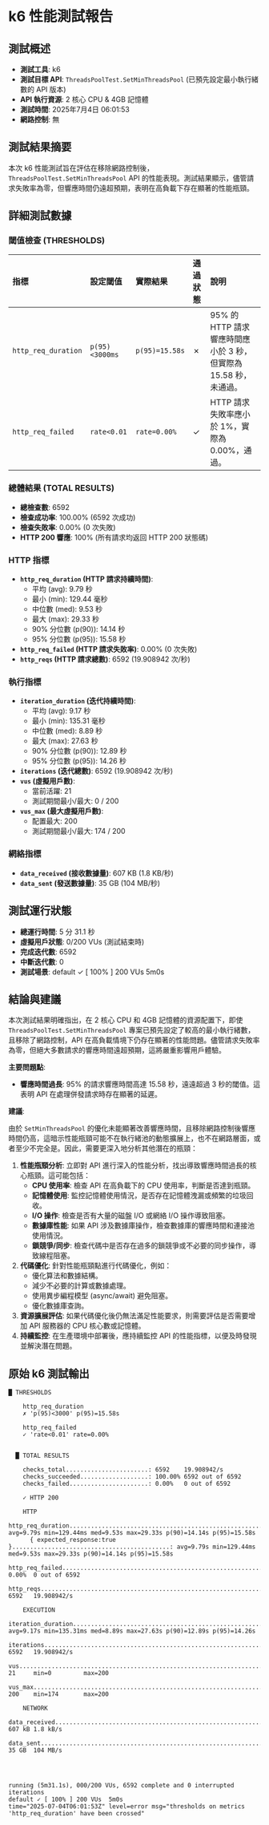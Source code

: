 # k6 性能測試報告

## 測試概述

*   **測試工具**: k6
*   **測試目標 API**: `ThreadsPoolTest.SetMinThreadsPool` (已預先設定最小執行緒數的 API 版本)
*   **API 執行資源**: 2 核心 CPU & 4GB 記憶體
*   **測試時間**: 2025年7月4日 06:01:53
*   **網路控制**: 無

## 測試結果摘要

本次 k6 性能測試旨在評估在移除網路控制後，`ThreadsPoolTest.SetMinThreadsPool` API 的性能表現。測試結果顯示，儘管請求失敗率為零，但響應時間仍遠超預期，表明在高負載下存在顯著的性能瓶頸。

## 詳細測試數據

### 閾值檢查 (THRESHOLDS)

| 指標              | 設定閾值      | 實際結果      | 通過狀態 | 說明                                     |
| :---------------- | :------------ | :------------ | :------- | :--------------------------------------- |
| `http_req_duration` | `p(95)<3000ms` | `p(95)=15.58s` | ✗        | 95% 的 HTTP 請求響應時間應小於 3 秒，但實際為 15.58 秒，未通過。 |
| `http_req_failed`   | `rate<0.01`   | `rate=0.00%`  | ✓        | HTTP 請求失敗率應小於 1%，實際為 0.00%，通過。 |

### 總體結果 (TOTAL RESULTS)

*   **總檢查數**: 6592
*   **檢查成功率**: 100.00% (6592 次成功)
*   **檢查失敗率**: 0.00% (0 次失敗)
*   **HTTP 200 響應**: 100% (所有請求均返回 HTTP 200 狀態碼)

### HTTP 指標

*   **`http_req_duration` (HTTP 請求持續時間)**:
    *   平均 (avg): 9.79 秒
    *   最小 (min): 129.44 毫秒
    *   中位數 (med): 9.53 秒
    *   最大 (max): 29.33 秒
    *   90% 分位數 (p(90)): 14.14 秒
    *   95% 分位數 (p(95)): 15.58 秒
*   **`http_req_failed` (HTTP 請求失敗率)**: 0.00% (0 次失敗)
*   **`http_reqs` (HTTP 請求總數)**: 6592 (19.908942 次/秒)

### 執行指標

*   **`iteration_duration` (迭代持續時間)**:
    *   平均 (avg): 9.17 秒
    *   最小 (min): 135.31 毫秒
    *   中位數 (med): 8.89 秒
    *   最大 (max): 27.63 秒
    *   90% 分位數 (p(90)): 12.89 秒
    *   95% 分位數 (p(95)): 14.26 秒
*   **`iterations` (迭代總數)**: 6592 (19.908942 次/秒)
*   **`vus` (虛擬用戶數)**:
    *   當前活躍: 21
    *   測試期間最小/最大: 0 / 200
*   **`vus_max` (最大虛擬用戶數)**:
    *   配置最大: 200
    *   測試期間最小/最大: 174 / 200

### 網絡指標

*   **`data_received` (接收數據量)**: 607 KB (1.8 KB/秒)
*   **`data_sent` (發送數據量)**: 35 GB (104 MB/秒)

## 測試運行狀態

*   **總運行時間**: 5 分 31.1 秒
*   **虛擬用戶狀態**: 0/200 VUs (測試結束時)
*   **完成迭代數**: 6592
*   **中斷迭代數**: 0
*   **測試場景**: default ✓ [ 100% ] 200 VUs 5m0s

## 結論與建議

本次測試結果明確指出，在 2 核心 CPU 和 4GB 記憶體的資源配置下，即使 `ThreadsPoolTest.SetMinThreadsPool` 專案已預先設定了較高的最小執行緒數，且移除了網路控制，API 在高負載情境下仍存在顯著的性能問題。儘管請求失敗率為零，但絕大多數請求的響應時間遠超預期，這將嚴重影響用戶體驗。

**主要問題點**:

*   **響應時間過長**: 95% 的請求響應時間高達 15.58 秒，遠遠超過 3 秒的閾值。這表明 API 在處理併發請求時存在顯著的延遲。

**建議**:

由於 `SetMinThreadsPool` 的優化未能顯著改善響應時間，且移除網路控制後響應時間仍高，這暗示性能瓶頸可能不在執行緒池的動態擴展上，也不在網路層面，或者至少不完全是。因此，需要更深入地分析其他潛在的瓶頸：

1.  **性能瓶頸分析**: 立即對 API 進行深入的性能分析，找出導致響應時間過長的核心瓶頸。這可能包括：
    *   **CPU 使用率**: 檢查 API 在高負載下的 CPU 使用率，判斷是否達到瓶頸。
    *   **記憶體使用**: 監控記憶體使用情況，是否存在記憶體洩漏或頻繁的垃圾回收。
    *   **I/O 操作**: 檢查是否有大量的磁盤 I/O 或網絡 I/O 操作導致阻塞。
    *   **數據庫性能**: 如果 API 涉及數據庫操作，檢查數據庫的響應時間和連接池使用情況。
    *   **鎖競爭/同步**: 檢查代碼中是否存在過多的鎖競爭或不必要的同步操作，導致線程阻塞。
2.  **代碼優化**: 針對性能瓶頸點進行代碼優化，例如：
    *   優化算法和數據結構。
    *   減少不必要的計算或數據處理。
    *   使用異步編程模型 (async/await) 避免阻塞。
    *   優化數據庫查詢。
3.  **資源擴展評估**: 如果代碼優化後仍無法滿足性能要求，則需要評估是否需要增加 API 服務器的 CPU 核心數或記憶體。
4.  **持續監控**: 在生產環境中部署後，應持續監控 API 的性能指標，以便及時發現並解決潛在問題。

## 原始 k6 測試輸出

```
█ THRESHOLDS

    http_req_duration
    ✗ 'p(95)<3000' p(95)=15.58s

    http_req_failed
    ✓ 'rate<0.01' rate=0.00%


  █ TOTAL RESULTS

    checks_total.......................: 6592    19.908942/s
    checks_succeeded...................: 100.00% 6592 out of 6592
    checks_failed......................: 0.00%   0 out of 6592

    ✓ HTTP 200

    HTTP
    http_req_duration.......................................................: avg=9.79s min=129.44ms med=9.53s max=29.33s p(90)=14.14s p(95)=15.58s
      { expected_response:true }............................................: avg=9.79s min=129.44ms med=9.53s max=29.33s p(90)=14.14s p(95)=15.58s
    http_req_failed.........................................................: 0.00%  0 out of 6592
    http_reqs...............................................................: 6592   19.908942/s

    EXECUTION
    iteration_duration......................................................: avg=9.17s min=135.31ms med=8.89s max=27.63s p(90)=12.89s p(95)=14.26s
    iterations..............................................................: 6592   19.908942/s
    vus.....................................................................: 21     min=0         max=200
    vus_max.................................................................: 200    min=174       max=200

    NETWORK
    data_received...........................................................: 607 kB 1.8 kB/s
    data_sent...............................................................: 35 GB  104 MB/s




running (5m31.1s), 000/200 VUs, 6592 complete and 0 interrupted iterations
default ✓ [ 100% ] 200 VUs  5m0s
time="2025-07-04T06:01:53Z" level=error msg="thresholds on metrics 'http_req_duration' have been crossed"
```